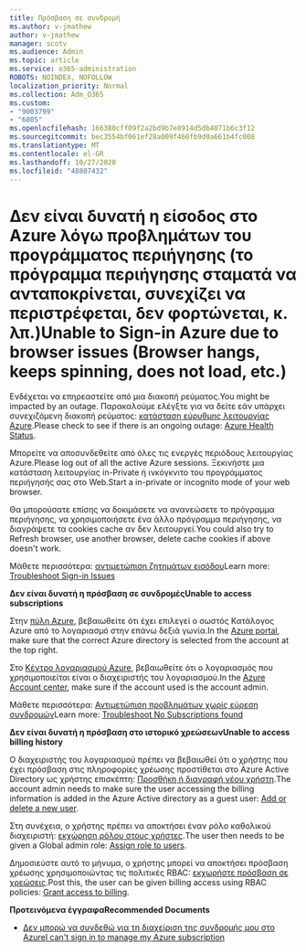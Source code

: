 ```yaml
---
title: Πρόσβαση σε συνδρομή
ms.author: v-jmathew
author: v-jmathew
manager: scotv
ms.audience: Admin
ms.topic: article
ms.service: o365-administration
ROBOTS: NOINDEX, NOFOLLOW
localization_priority: Normal
ms.collection: Adm_O365
ms.custom:
- "9003799"
- "6805"
ms.openlocfilehash: 166380cff09f2a2bd9b7e8914d5db4071b6c3f12
ms.sourcegitcommit: bec3554bf061ef28a009f460fb9d0a661b4fc008
ms.translationtype: MT
ms.contentlocale: el-GR
ms.lasthandoff: 10/27/2020
ms.locfileid: "48807432"
---
```

# <a name="unable-to-sign-in-azure-due-to-browser-issues-browser-hangs-keeps-spinning-does-not-load-etc"></a><span data-ttu-id="d4eee-102">Δεν είναι δυνατή η είσοδος στο Azure λόγω προβλημάτων του προγράμματος περιήγησης (το πρόγραμμα περιήγησης σταματά να ανταποκρίνεται, συνεχίζει να περιστρέφεται, δεν φορτώνεται, κ. λπ.)</span><span class="sxs-lookup"><span data-stu-id="d4eee-102">Unable to Sign-in Azure due to browser issues (Browser hangs, keeps spinning, does not load, etc.)</span></span>

<span data-ttu-id="d4eee-103">Ενδέχεται να επηρεαστείτε από μια διακοπή ρεύματος.</span><span class="sxs-lookup"><span data-stu-id="d4eee-103">You might be impacted by an outage.</span></span> <span data-ttu-id="d4eee-104">Παρακαλούμε ελέγξτε για να δείτε εάν υπάρχει συνεχιζόμενη διακοπή ρεύματος: [κατάσταση εύρυθμης λειτουργίας Azure](https://status.azure.com/status/history/).</span><span class="sxs-lookup"><span data-stu-id="d4eee-104">Please check to see if there is an ongoing outage: [Azure Health Status](https://status.azure.com/status/history/).</span></span>

<span data-ttu-id="d4eee-105">Μπορείτε να αποσυνδεθείτε από όλες τις ενεργές περιόδους λειτουργίας Azure.</span><span class="sxs-lookup"><span data-stu-id="d4eee-105">Please log out of all the active Azure sessions.</span></span> <span data-ttu-id="d4eee-106">Ξεκινήστε μια κατάσταση λειτουργίας in-Private ή ινκόγκνιτο του προγράμματος περιήγησής σας στο Web.</span><span class="sxs-lookup"><span data-stu-id="d4eee-106">Start a in-private or incognito mode of your web browser.</span></span>

<span data-ttu-id="d4eee-107">Θα μπορούσατε επίσης να δοκιμάσετε να ανανεώσετε το πρόγραμμα περιήγησης, να χρησιμοποιήσετε ένα άλλο πρόγραμμα περιήγησης, να διαγράψετε τα cookies cache αν δεν λειτουργεί.</span><span class="sxs-lookup"><span data-stu-id="d4eee-107">You could also try to Refresh browser, use another browser, delete cache cookies if above doesn't work.</span></span>

<span data-ttu-id="d4eee-108">Μάθετε περισσότερα: [αντιμετώπιση ζητημάτων εισόδου](https://support.microsoft.com/help/4042961/troubleshoot-why-you-can-t-sign-in-to-manage-your-azure-subscription)</span><span class="sxs-lookup"><span data-stu-id="d4eee-108">Learn more: [Troubleshoot Sign-in Issues](https://support.microsoft.com/help/4042961/troubleshoot-why-you-can-t-sign-in-to-manage-your-azure-subscription)</span></span>

<span data-ttu-id="d4eee-109">**Δεν είναι δυνατή η πρόσβαση σε συνδρομές**</span><span class="sxs-lookup"><span data-stu-id="d4eee-109">**Unable to access subscriptions**</span></span>

<span data-ttu-id="d4eee-110">Στην [πύλη Azure](https://portal.azure.com/), βεβαιωθείτε ότι έχει επιλεγεί ο σωστός Κατάλογος Azure από το λογαριασμό στην επάνω δεξιά γωνία.</span><span class="sxs-lookup"><span data-stu-id="d4eee-110">In the [Azure portal](https://portal.azure.com/), make sure that the correct Azure directory is selected from the account at the top right.</span></span>

<span data-ttu-id="d4eee-111">Στο [Κέντρο λογαριασμού Azure](https://account.windowsazure.com/Subscriptions), βεβαιωθείτε ότι ο λογαριασμός που χρησιμοποιείται είναι ο διαχειριστής του λογαριασμού.</span><span class="sxs-lookup"><span data-stu-id="d4eee-111">In the [Azure Account center](https://account.windowsazure.com/Subscriptions), make sure if the account used is the account admin.</span></span>

<span data-ttu-id="d4eee-112">Μάθετε περισσότερα: [Αντιμετώπιση προβλημάτων χωρίς εύρεση συνδρομών](https://docs.microsoft.com/azure/billing/billing-no-subscriptions-found?WT.mc_id=Portal-Microsoft_Azure_Support)</span><span class="sxs-lookup"><span data-stu-id="d4eee-112">Learn more: [Troubleshoot No Subscriptions found](https://docs.microsoft.com/azure/billing/billing-no-subscriptions-found?WT.mc_id=Portal-Microsoft_Azure_Support)</span></span>

<span data-ttu-id="d4eee-113">**Δεν είναι δυνατή η πρόσβαση στο ιστορικό χρεώσεων**</span><span class="sxs-lookup"><span data-stu-id="d4eee-113">**Unable to access billing history**</span></span>

<span data-ttu-id="d4eee-114">Ο διαχειριστής του λογαριασμού πρέπει να βεβαιωθεί ότι ο χρήστης που έχει πρόσβαση στις πληροφορίες χρέωσης προστίθεται στο Azure Active Directory ως χρήστης επισκέπτη: [Προσθήκη ή διαγραφή νέου χρήστη](https://docs.microsoft.com/azure/active-directory/fundamentals/add-users-azure-active-directory?WT.mc_id=Portal-Microsoft_Azure_Support).</span><span class="sxs-lookup"><span data-stu-id="d4eee-114">The account admin needs to make sure the user accessing the billing information is added in the Azure Active directory as a guest user: [Add or delete a new user](https://docs.microsoft.com/azure/active-directory/fundamentals/add-users-azure-active-directory?WT.mc_id=Portal-Microsoft_Azure_Support).</span></span>

<span data-ttu-id="d4eee-115">Στη συνέχεια, ο χρήστης πρέπει να αποκτήσει έναν ρόλο καθολικού διαχειριστή: [εκχώρηση ρόλου στους χρήστες](https://docs.microsoft.com/azure/active-directory/fundamentals/active-directory-users-assign-role-azure-portal?WT.mc_id=Portal-Microsoft_Azure_Support).</span><span class="sxs-lookup"><span data-stu-id="d4eee-115">The user then needs to be given a Global admin role: [Assign role to users](https://docs.microsoft.com/azure/active-directory/fundamentals/active-directory-users-assign-role-azure-portal?WT.mc_id=Portal-Microsoft_Azure_Support).</span></span>

<span data-ttu-id="d4eee-116">Δημοσιεύστε αυτό το μήνυμα, ο χρήστης μπορεί να αποκτήσει πρόσβαση χρέωσης χρησιμοποιώντας τις πολιτικές RBAC: [εκχωρήστε πρόσβαση σε χρεώσεις](https://docs.microsoft.com/azure/billing/billing-manage-access?WT.mc_id=Portal-Microsoft_Azure_Support).</span><span class="sxs-lookup"><span data-stu-id="d4eee-116">Post this, the user can be given billing access using RBAC policies: [Grant access to billing](https://docs.microsoft.com/azure/billing/billing-manage-access?WT.mc_id=Portal-Microsoft_Azure_Support).</span></span>

<span data-ttu-id="d4eee-117">**Προτεινόμενα έγγραφα**</span><span class="sxs-lookup"><span data-stu-id="d4eee-117">**Recommended Documents**</span></span>

-   [<span data-ttu-id="d4eee-118">Δεν μπορώ να συνδεθώ για τη διαχείριση της συνδρομής μου στο Azure</span><span class="sxs-lookup"><span data-stu-id="d4eee-118">I can't sign in to manage my Azure subscription</span></span>](https://docs.microsoft.com/azure/billing-cannot-login-subscription?WT.mc_id=Portal-Microsoft_Azure_Support)